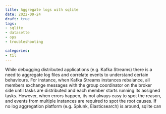 ```yaml
---
title: Aggregate logs with sqlite
date: 2022-09-24
draft: true
tags:
- sqlite
- datasette
- ops
- troubleshooting

categories:
- til
---
```


While debugging distributed applications (e.g. Kafka Streams)
there is a need to aggregate log files and correlate events to understand certain behaviours.
For instance, when Kafka Streams instances rebalance,
all members exchange messages with the group coordinator on the broker side
until tasks are distributed and each member starts running its assigned tasks.
However, when errors happen, its not always easy to spot the reason,
and events from multiple instances are required to spot the root causes.
If no log aggregation platform (e.g. Splunk, Elasticsearch) is around, sqlite can 
